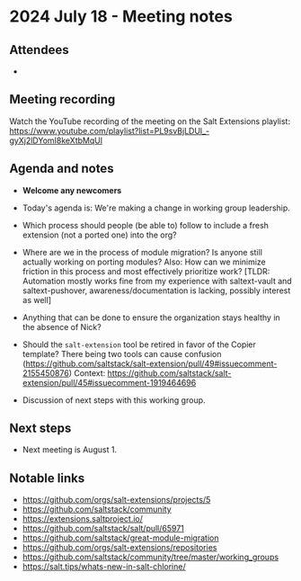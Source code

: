 # 2024 July 18 - Meeting notes

## Attendees

-

## Meeting recording

Watch the YouTube recording of the meeting on the Salt Extensions playlist:
https://www.youtube.com/playlist?list=PL9svBjLDUl_-gyXj2lDYomI8keXtbMqUl

## Agenda and notes

- **Welcome any newcomers**
- Today's agenda is: We're making a change in working group leadership.
- Which process should people (be able to) follow to include a fresh extension (not a ported one) into the org?
- Where are we in the process of module migration? Is anyone still actually working on porting modules? Also: How can we minimize friction in this process and most effectively prioritize work? [TLDR: Automation mostly works fine from my experience with saltext-vault and saltext-pushover, awareness/documentation is lacking, possibly interest as well]
- Anything that can be done to ensure the organization stays healthy in the absence of Nick?
- Should the `salt-extension` tool be retired in favor of the Copier template? There being two tools can cause confusion (https://github.com/saltstack/salt-extension/pull/49#issuecomment-2155450876) Context: https://github.com/saltstack/salt-extension/pull/45#issuecomment-1919464696

- Discussion of next steps with this working group.

## Next steps

- Next meeting is August 1.

## Notable links

- https://github.com/orgs/salt-extensions/projects/5
- https://github.com/saltstack/community
- https://extensions.saltproject.io/
- https://github.com/saltstack/salt/pull/65971
- https://github.com/saltstack/great-module-migration
- https://github.com/orgs/salt-extensions/repositories
- https://github.com/saltstack/community/tree/master/working_groups
- https://salt.tips/whats-new-in-salt-chlorine/

